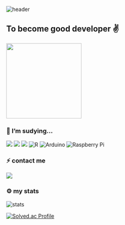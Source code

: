 
![header](https://capsule-render.vercel.app/api?type=cylinder&text=Welcome&animation=twinkling&color=BEEAFB)


## To become good developer ✌ 
<img src="https://media.giphy.com/media/JfWPpXN0Dd4rEjYcH5/giphy.gif" width="200">

### 🌱 I’m sudying...

<img src="https://img.shields.io/badge/Python-3766AB?style=flat-square&logo=Python&logoColor=white"/></a>
<img src="https://img.shields.io/badge/C++-00599C?style=flat-square&logo=C%2B%2B&logoColor=white"/></a>
<img src="https://img.shields.io/badge/Mysql-E6B91E?style=flat-square&logo=MySql&logoColor=white"/></a>
![R](https://img.shields.io/badge/R-%23276DC3.svg?style=for-the-badge&logo=r&logoColor=white&style=flat-square)
![Arduino](https://img.shields.io/badge/-Arduino-00979D?style=for-the-badge&logo=Arduino&logoColor=white&style=flat-square)
![Raspberry Pi](https://img.shields.io/badge/-RaspberryPi-C51A4A?style=for-the-badge&logo=Raspberry-Pi&style=flat-square)
### 

### ⚡ contact me
 
 <a href="edder773@gmail.com"><img src="https://img.shields.io/badge/Gmail-d14836?style=flat-square&logo=Gmail&logoColor=white&link=kimhyein7110@gmail.com"/></a>
 
 ### ⚙ my stats
 ![stats](https://github-readme-stats-git-masterrstaa-rickstaa.vercel.app/api?username=edder773&show_icons=true&theme=dark)

 [![Solved.ac Profile](http://mazassumnida.wtf/api/v2/generate_badge?boj=edder773)](https://solved.ac/edder773/)
